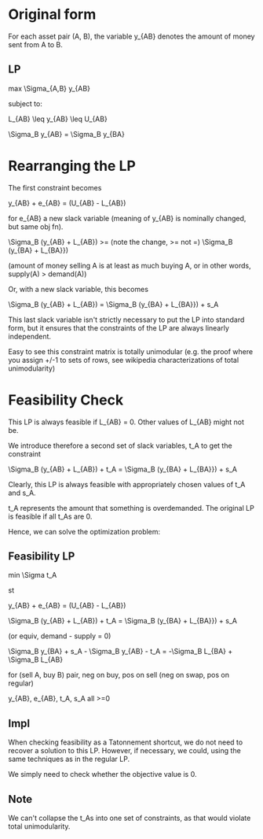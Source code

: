 # Original form

For each asset pair (A, B), the variable y_{AB} denotes the amount of money sent from A to B.

## LP

max \Sigma_{A,B} y_{AB}

subject to:

L_{AB} \leq y_{AB} \leq U_{AB}

\Sigma_B y_{AB} = \Sigma_B y_{BA}

# Rearranging the LP

The first constraint becomes

y_{AB} + e_{AB} = (U_{AB} - L_{AB})

for e_{AB} a new slack variable (meaning of y_{AB} is nominally changed, but same obj fn).

\Sigma_B (y_{AB} + L_{AB}) >= (note the change, >= not =) \Sigma_B (y_{BA} + L_{BA}})

(amount of money selling A is at least as much buying A, or in other words, supply(A) > demand(A))

Or, with a new slack variable, this becomes

\Sigma_B (y_{AB} + L_{AB}) = \Sigma_B (y_{BA} + L_{BA}}) + s_A


This last slack variable isn't strictly necessary to put the LP into standard form, but it ensures that 
the constraints of the LP are always linearly independent.

Easy to see this constraint matrix is totally unimodular (e.g. the proof where you assign +/-1 to sets of rows, see wikipedia characterizations of total unimodularity)

# Feasibility Check

This LP is always feasible if L_{AB} = 0.  Other values of L_{AB} might not be.

We introduce therefore a second set of slack variables, t_A to get the constraint

\Sigma_B (y_{AB} + L_{AB}) + t_A = \Sigma_B (y_{BA} + L_{BA}}) + s_A

Clearly, this LP is always feasible with appropriately chosen values of t_A and s_A.

t_A represents the amount that something is overdemanded.  The original LP is feasible if all t_As are 0.

Hence, we can solve the optimization problem:

## Feasibility LP

min \Sigma t_A

st

y_{AB} + e_{AB} = (U_{AB} - L_{AB})

\Sigma_B (y_{AB} + L_{AB}) + t_A = \Sigma_B (y_{BA} + L_{BA}}) + s_A

(or equiv, demand - supply = 0)

\Sigma_B y_{BA} + s_A - \Sigma_B y_{AB} - t_A = -\Sigma_B L_{BA} + \Sigma_B L_{AB}

for (sell A, buy B) pair, neg on buy, pos on sell (neg on swap, pos on regular)

y_{AB}, e_{AB}, t_A, s_A all >=0

## Impl

When checking feasibility as a Tatonnement shortcut, we do not need to recover a solution to this LP.  However, if necessary, we could, using the same techniques as in the regular LP.  

We simply need to check whether the objective value is 0.

## Note

We can't collapse the t_As into one set of constraints, as that would violate total unimodularity.



